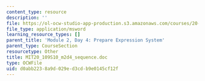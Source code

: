 ```yaml
---
content_type: resource
description: ''
file: https://ol-ocw-studio-app-production.s3.amazonaws.com/courses/20-109-laboratory-fundamentals-in-biological-engineering-spring-2010/d0abb2238a9d029ed3cdb9e0145cf12f_MIT20_109S10_m2d4_sequence.doc
file_type: application/msword
learning_resource_types: []
parent_title: 'Module 2, Day 4: Prepare Expression System'
parent_type: CourseSection
resourcetype: Other
title: MIT20_109S10_m2d4_sequence.doc
type: OCWFile
uid: d0abb223-8a9d-029e-d3cd-b9e0145cf12f
---
```

